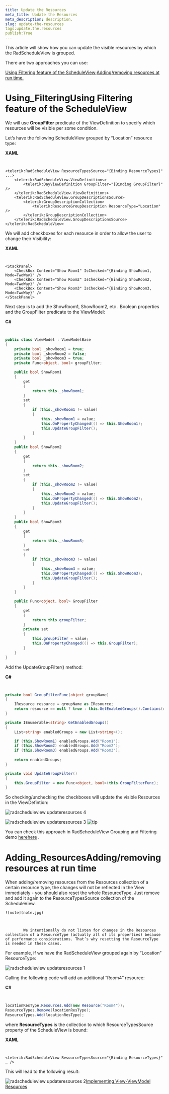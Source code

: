 ```yaml
---
title: Update the Resources
meta_title: Update the Resources
meta_description: description.
slug: update-the-resources
tags:update,the,resources
publish:True
---
```



This article will show how you can update the visible resources by which the RadScheduleView is grouped.

There are two approaches you can use:
   		

[Using Filtering feature of the ScheduleView;](#Using_Filtering)[Adding/removing resources at run time.](#Adding_Resources)

# Using_FilteringUsing Filtering feature of the ScheduleView

We will use __GroupFilter__ predicate of the ViewDefinition to specify which resources will be visible per some condition.
		

Let’s have the following ScheduleView grouped by “Location” resource type:
		




 __XAML__
    

```XAML


<telerik:RadScheduleView ResourceTypesSource="{Binding ResourceTypes}"  ...>		
	<telerik:RadScheduleView.ViewDefinitions>
		<telerik:DayViewDefinition GroupFilter="{Binding GroupFilter}" />
	</telerik:RadScheduleView.ViewDefinitions>			
	<telerik:RadScheduleView.GroupDescriptionsSource>
		<telerik:GroupDescriptionCollection>
			<telerik:ResourceGroupDescription ResourceType="Location" />
		</telerik:GroupDescriptionCollection>
	</telerik:RadScheduleView.GroupDescriptionsSource>
</telerik:RadScheduleView>

```



We will add checkboxes for each resource in order to allow the user to change their Visibility:
		




 __XAML__
    

```XAML


<StackPanel>
	<CheckBox Content="Show Room1" IsChecked="{Binding ShowRoom1, Mode=TwoWay}" />
	<CheckBox Content="Show Room2" IsChecked="{Binding ShowRoom2, Mode=TwoWay}" />
	<CheckBox Content="Show Room3" IsChecked="{Binding ShowRoom3, Mode=TwoWay}" />
</StackPanel>

```



Next step is to add the ShowRoom1, ShowRoom2, etc . Boolean properties and the GroupFilter predicate to the ViewModel:




 __C#__
    

```C#


public class ViewModel : ViewModelBase
{
	private bool _showRoom1 = true;
	private bool _showRoom2 = false;
	private bool _showRoom3 = true;
	private Func<object, bool> groupFilter;

	public bool ShowRoom1
	{
		get
		{
			return this._showRoom1;
		}
		set
		{
			if (this._showRoom1 != value)
			{
				this._showRoom1 = value;
				this.OnPropertyChanged(() => this.ShowRoom1);
				this.UpdateGroupFilter();
			}
		}
	}
	public bool ShowRoom2
	{
		get
		{
			return this._showRoom2;
		}
		set
		{
			if (this._showRoom2 != value)
			{
				this._showRoom2 = value;
				this.OnPropertyChanged(() => this.ShowRoom2);
				this.UpdateGroupFilter();
			}
		}
	}
	public bool ShowRoom3
	{
		get
		{
			return this._showRoom3;
		}
		set
		{
			if (this._showRoom3 != value)
			{
				this._showRoom3 = value;
				this.OnPropertyChanged(() => this.ShowRoom3);
				this.UpdateGroupFilter();
			}
		}
	}

	public Func<object, bool> GroupFilter
	{
		get
		{
			return this.groupFilter;
		}
		private set
		{
			this.groupFilter = value;
			this.OnPropertyChanged(() => this.GroupFilter);
		}
	}
}

```



Add the UpdateGroupFilter() method:




 __C#__
    

```C#


private bool GroupFilterFunc(object groupName)
{
	IResource resource = groupName as IResource;
	return resource == null ? true : this.GetEnabledGroups().Contains(resource.ResourceName, StringComparer.OrdinalIgnoreCase);
}

private IEnumerable<string> GetEnabledGroups()
{
	List<string> enabledGroups = new List<string>();

	if (this.ShowRoom1) enabledGroups.Add("Room1");
	if (this.ShowRoom2) enabledGroups.Add("Room2");
	if (this.ShowRoom3) enabledGroups.Add("Room3");
		
	return enabledGroups;
}

private void UpdateGroupFilter()
{
	this.GroupFilter = new Func<object, bool>(this.GroupFilterFunc);
}

```



So checking/unchecking the checkboxes will update the visible Resources in the ViewDefintion:

![radscheduleview updateresources 4](../Media/radscheduleview_updateresources_4.png)

![radscheduleview updateresources 3](../Media/radscheduleview_updateresources_3.png)
    ![tip](tip.jpg)
    	

You can check this approach in RadScheduleView Grouping and Filtering demo 
		[here](http://demos.telerik.com/silverlight/#ScheduleView/Grouping/GroupingAndFiltering)[here](http://demos.telerik.com/wpf/)
		.

# Adding_ResourcesAdding/removing resources at run time

When adding/removing resources from the Resources collection of  a certain resource type, the changes will not be reflected in the View immediately - you should also reset the whole ResourceType.  Just remove and add it again to the ResourceTypesSource collection of the ScheduleView.
    	
    ![note](note.jpg)
    	


    		We intentionally do not listen for changes in the Resources collection of a ResourceType (actually all of its properties) because of performance considerations. That’s why resetting the ResourceType is needed in these cases.
    		

For example, if we have the RadScheduleView grouped again by “Location” ResourceType:

![radscheduleview updateresources 1](../Media/radscheduleview_updateresources_1.png)

Calling the following code will add an additional “Room4” resource:




 __C#__
    

```C#


locationResType.Resources.Add(new Resource("Room4"));
ResourceTypes.Remove(locationResType);
ResourceTypes.Add(locationResType);

```



where __ResourceTypes__ is the collection to which ResourceTypesSource property of the ScheduleView is bound:




 __XAML__
    

```XAML


<telerik:RadScheduleView ResourceTypesSource="{Binding ResourceTypes}" … />

```



This will lead to the following result:

![radscheduleview updateresources 2](../Media/radscheduleview_updateresources_2.png)[Implementing View-ViewModel ](http://radscheduleview-populating-with-data-implementing-view-model.md)[Resources](http://radscheduleview-features-resources.md)
